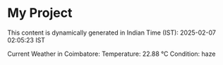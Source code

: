 # My Project

This content is dynamically generated in Indian Time (IST): 2025-02-07 02:05:23 IST


Current Weather in Coimbatore:
Temperature: 22.88 °C
Condition: haze

